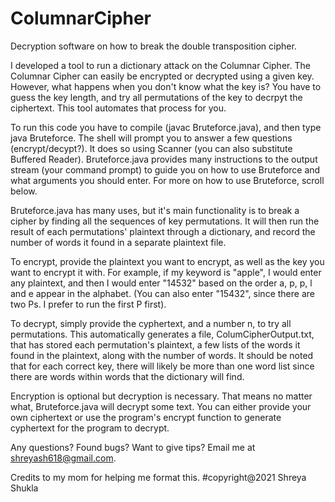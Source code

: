# ColumnarCipher
Decryption software on how to break the double transposition cipher. 

I developed a tool to run a dictionary attack on the Columnar Cipher. The Columnar Cipher can easily be encrypted or decrypted using a given key. However, what happens when you don't know what the key is? You have to guess the key length, and try all permutations of the key to decrpyt the ciphertext. This tool automates that process for you.

To run this code you have to compile (javac Bruteforce.java), and then type java Bruteforce. The shell will prompt you to answer a few questions (encrypt/decypt?). It does so using Scanner (you can also substitute Buffered Reader). Bruteforce.java provides many instructions to the output stream (your command prompt) to guide you on how to use Bruteforce and what arguments you should enter. For more on how to use Bruteforce, scroll below.

Bruteforce.java has many uses, but it's main functionality is to break a cipher by finding all the sequences of key permutations. It will then run the result of each permutations' plaintext through a dictionary, and record the number of words it found in a separate plaintext file.

To encrypt, provide the plaintext you want to encrypt, as well as the key you want to encrypt it with. For example, if my keyword is "apple", I would enter any plaintext, and then I would enter "14532" based on the order a, p, p, l and e appear in the alphabet. (You can also enter "15432", since there are two Ps. I prefer to run the first P first).

To decrypt, simply provide the cyphertext, and a number n, to try all permutations. This automatically generates a file, ColumCipherOutput.txt, that has stored each permutation's plaintext, a few lists of the words it found in the plaintext, along with the number of words. It should be noted that for each correct key, there will likely be more than one word list since there are words within words that the dictionary will find.

Encryption is optional but decryption is necessary. That means no matter what, Bruteforce.java will decrypt some text. You can either provide your own ciphertext or use the program's encrypt function to generate cyphertext for the program to decrypt.

Any questions? Found bugs? Want to give tips? Email me at shreyash618@gmail.com.

Credits to my mom for helping me format this.
#copyright@2021 Shreya Shukla

